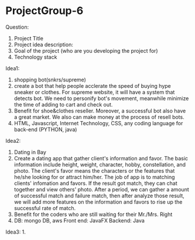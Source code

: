 # ProjectGroup-6
Question:
1. Project Title
2. Project idea description:
3. Goal of the project (who are you developing the project for)
4. Technology stack

Idea1:
1. shopping bot(snkrs/supreme)
2. create a bot that help people acclerate the speed of buying hype sneaker or clothes. For supreme website, it will have a system that detects bot. We need to personify bot's movement, meanwhile minimize the time of adding to cart and check out. 
3. Benefit for shoe&clothes reseller. Moreover, a successful bot also have a great market. We also can make money at the process of resell bots.
4. HTML, Javascript, Internet Technology, CSS, any coding language for back-end (PYTHON, java)

Idea2:
1. Dating in Bay
2. Create a dating app that gather client's information and favor. The basic information include height, weight, character, hobby, constellation, and photo. The client's favor means the characters or the features that he/she looking for or attract him/her. The job of app is to matching clients' infomation and favors. If the result got match, they can chat together and view others' photo. After a period, we can gather a amount of successful match and failure match, then after analyze those result, we will add more features on the information and favors to rise up the successful rate of match. 
3. Benefit for the coders who are still waiting for their Mr./Mrs. Right
4. DB: mongo DB, aws  Front end: JavaFX  Backend: Java

Idea3:
1. 
